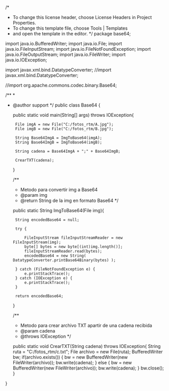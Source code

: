 
/*
 * To change this license header, choose License Headers in Project Properties.
 * To change this template file, choose Tools | Templates
 * and open the template in the editor.
 */
package base64;

import java.io.BufferedWriter;
import java.io.File;
import java.io.FileInputStream;
import java.io.FileNotFoundException;
import java.io.FileOutputStream;
import java.io.FileWriter;
import java.io.IOException;

import javax.xml.bind.DatatypeConverter;
//import javax.xml.bind.DatatypeConverter;

//import org.apache.commons.codec.binary.Base64;


/**
 *
 * @author support
 */
public class Base64 {

    public static void main(String[] args) throws IOException{
        
        File imgA = new File("C:/fotos_rtm/A.jpg");
        File imgB = new File("C:/fotos_rtm/B.jpg");
        
        String Base64ImgA = ImgToBase64(imgA);
        String Base64ImgB = ImgToBase64(imgB);

        String cadena = Base64ImgA + ";" + Base64ImgB;
        
        CrearTXT(cadena);
        
    }
    
    /**
     * Metodo para convertir img a Base64
     * @param img
     * @return String de la img en formato Base64
     */
    
    public static String ImgToBase64(File img){
        
        String encodedBase64 = null;
        
        try {
            
            FileInputStream fileInputStreamReader = new FileInputStream(img);
            byte[] bytes = new byte[(int)img.length()];
            fileInputStreamReader.read(bytes);
            encodedBase64 = new String( DatatypeConverter.printBase64Binary(bytes) );
          
        } catch (FileNotFoundException e) {
            e.printStackTrace();
        } catch (IOException e) {
            e.printStackTrace();
        }
        
        return encodedBase64;
    }
    
    /**
     * Metodo para crear archivo TXT apartir de una cadena recibida
     * @param cadena
     * @throws IOException 
     */
    
    public static void CrearTXT(String cadena) throws IOException{
        String ruta = "C:/fotos_rtm/c.txt";
        File archivo = new File(ruta);
        BufferedWriter bw;
        if(archivo.exists()) {
            bw = new BufferedWriter(new FileWriter(archivo));
            bw.write(cadena);
        } else {
            bw = new BufferedWriter(new FileWriter(archivo));
            bw.write(cadena);
        }
        bw.close();
    }
    
}
